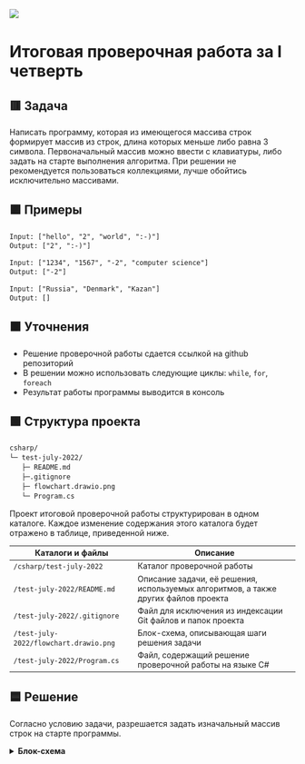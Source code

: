 
![](https://upload.wikimedia.org/wikipedia/ru/4/48/Geekbrains_logo.svg)

# Итоговая проверочная работа за I четверть

## 🟥 Задача

Написать программу, которая из имеющегося массива строк формирует массив из строк, длина которых меньше либо равна 3 символа. Первоначальный массив можно ввести с клавиатуры, либо задать на старте выполнения алгоритма. При решении не рекомендуется пользоваться коллекциями, лучше обойтись исключительно массивами.

## 🟪 Примеры

```
Input: ["hello", "2", "world", ":-)"]
Output: ["2", ":-)"]
```
```
Input: ["1234", "1567", "-2", "computer science"]
Output: ["-2"]
```
```
Input: ["Russia", "Denmark", "Kazan"]
Output: []
```

## 🟧 Уточнения

- Решение проверочной работы сдается ссылкой на github репозиторий
- В решении можно использовать следующие циклы: `while`, `for`, `foreach`
- Результат работы программы выводится в консоль

## 🟩 Структура проекта

```txt
csharp/
└─ test-july-2022/
   ├─ README.md
   ├─.gitignore
   ├─ flowchart.drawio.png
   └─ Program.cs

```

Проект итоговой проверочной работы структурирован в одном каталоге. Каждое изменение содержания этого каталога будет отражено в таблице, приведенной ниже.

Каталоги и файлы                      | Описание
--------------------------------------|--------------------------------------------------------------------------------------------
`/csharp/test-july-2022`              | Каталог проверочной работы
`/test-july-2022/README.md`           | Описание задачи, её решения, используемых алгоритмов, а также других файлов проекта
`/test-july-2022/.gitignore`          | Файл для исключения из индексации Git файлов и папок проекта
`/test-july-2022/flowchart.drawio.png`| Блок-схема, описывающая шаги решения задачи
`/test-july-2022/Program.cs`          | Файл, содержащий решение проверочной работы на языке C#

## 🟦 Решение

Согласно условию задачи, разрешается задать изначальный массив строк на старте программы.

<details>
<summary><b>Блок-схема</b></summary>

![](flowchart.drawio.png "Блок-схема")

</details>
